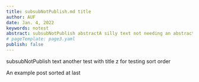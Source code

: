 ```yaml
---
title: subsubNotPublish.md title
author: AUF
date: Jan. 4, 2022
keywords: notest
abstract: subsubNotPublish abstractA silly text not needing an abstract.
# pageTemplate: page3.yaml
publish: false
---
```


subsubNotPublish text another test with title z for testing sort order



  An example post sorted at last
